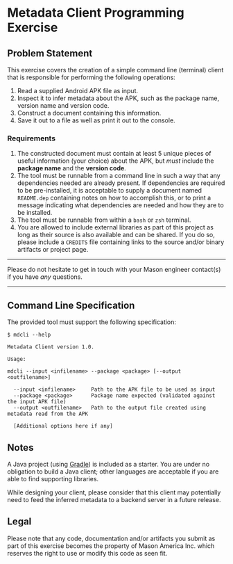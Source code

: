 # Metadata Client Programming Exercise

## Problem Statement
This exercise covers the creation of a simple command line (terminal) client that is responsible for performing the following operations:

1. Read a supplied Android APK file as input.
2. Inspect it to infer metadata about the APK, such as the package name, version name and version code.
3. Construct a document containing this information.
4. Save it out to a file as well as print it out to the console.

### Requirements
1. The constructed document must contain at least 5 unique pieces of useful information (your choice) about the APK, but _must_ include the **package name** and the **version code**.
2. The tool must be runnable from a command line in such a way that any dependencies needed are already present. If dependencies are required to be pre-installed, it is acceptable to supply a document named `README.dep` containing notes on how to accomplish this, or to print a message indicating what dependencies are needed and how they are to be installed.
3. The tool must be runnable from within a `bash` or `zsh` terminal.
4. You are allowed to include external libraries as part of this project as long as their source is also available and can be shared. If you do so, please include a `CREDITS` file containing links to the source and/or binary artifacts or project page.


___
Please do not hesitate to get in touch with your Mason engineer contact(s) if you have _any_ questions.
___


## Command Line Specification
The provided tool must support the following specification:

```
$ mdcli --help

Metadata Client version 1.0.

Usage:

mdcli --input <infilename> --package <package> [--output <outfilename>]

  --input <infilename>     Path to the APK file to be used as input
  --package <package>      Package name expected (validated against the input APK file)
  --output <outfilename>   Path to the output file created using metadata read from the APK

  [Additional options here if any]

```

## Notes

A Java project (using [Gradle](http://www.gradle.org)) is included as a starter. You are under no obligation to build a Java client; other languages are acceptable if you are able to find supporting libraries.

While designing your client, please consider that this client may potentially need to feed the inferred metadata to a backend server in a future release.


## Legal
Please note that any code, documentation and/or artifacts you submit as part of this exercise becomes the property of Mason America Inc. which reserves the right to use or modify this code as seen fit.
